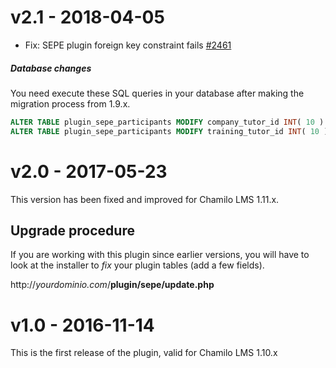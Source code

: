 v2.1 - 2018-04-05
=================
- Fix: SEPE plugin foreign key constraint fails [#2461](https://github.com/chamilo/chamilo-lms/issues/2461)

##### Database changes
You need execute these SQL queries in your database after making the migration process from 1.9.x.

```sql
ALTER TABLE plugin_sepe_participants MODIFY company_tutor_id INT( 10 ) UNSIGNED NULL;
ALTER TABLE plugin_sepe_participants MODIFY training_tutor_id INT( 10 ) UNSIGNED NULL;
```

v2.0 - 2017-05-23
=================
This version has been fixed and improved for Chamilo LMS 1.11.x.

Upgrade procedure
-----------------
If you are working with this plugin since earlier versions, you will have to
look at the installer to *fix* your plugin tables (add a few fields).

http://*yourdominio.com*/**plugin/sepe/update.php**

v1.0 - 2016-11-14
=================
This is the first release of the plugin, valid for Chamilo LMS 1.10.x
